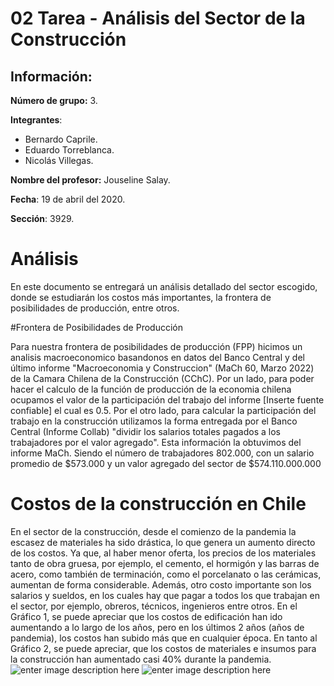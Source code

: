 # 02 Tarea - Análisis del Sector de la Construcción

## Información:

**Número de grupo:** 3.

**Integrantes**:
 - Bernardo Caprile.
 - Eduardo Torreblanca.
 - Nicolás Villegas.

**Nombre del profesor:** Jouseline Salay.

**Fecha**: 19 de abril del 2020.

**Sección**: 3929.

# Análisis
En este documento se entregará un análisis detallado del sector escogido, donde se estudiarán los costos más importantes, la frontera de posibilidades de producción, entre otros.

#Frontera de Posibilidades de Producción

Para nuestra frontera de posibilidades de producción (FPP) hicimos un analisis macroeconomico basandonos en datos del Banco Central y del último informe "Macroeconomia y Construccion" (MaCh 60, Marzo 2022) de la Camara Chilena de la Construcción (CChC). Por un lado, para poder hacer el calculo de la función de producción de la economia chilena ocupamos el valor de la participación del trabajo del informe [Inserte fuente confiable] el cual es 0.5. Por el otro lado, para calcular la participación del trabajo en la construcción utilizamos la forma entregada por el Banco Central (Informe Collab) "dividir los salarios totales pagados a los trabajadores por el valor agregado". Esta información la obtuvimos del informe MaCh. Siendo el número de trabajadores 802.000, con un salario promedio de $573.000 y un valor agregado del sector de $574.110.000.000

# Costos de la construcción en Chile
En el sector de la construcción, desde el comienzo de la pandemia la escasez de materiales ha sido drástica, lo que genera un aumento directo de los costos. Ya que, al haber menor oferta, los precios de los materiales tanto de obra gruesa, por ejemplo, el cemento, el hormigón y las barras de acero, como también de terminación, como el porcelanato o las cerámicas, aumentan de forma considerable. Además, otro costo importante son los salarios y sueldos, en los cuales hay que pagar a todos los que trabajan en el sector, por ejemplo, obreros, técnicos, ingenieros entre otros. En el Gráfico 1, se puede apreciar que los costos de edificación han ido aumentando a lo largo de los años, pero en los últimos 2 años (años de pandemia), los costos han subido más que en cualquier época. En tanto al Gráfico 2, se puede apreciar, que los costos de materiales e insumos para la construcción han aumentado casi 40% durante la pandemia.
![enter image description here](https://cchc.cl/uploads/indicador/imagenes/ICEWeb.PNG)
![enter image description here](https://cchc.cl/uploads/indicador/imagenes/IndicePreciosConstruccion.png)
